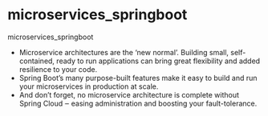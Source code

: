 # microservices_springboot
microservices_springboot

- Microservice architectures are the ‘new normal’. Building small, self-contained, ready to run applications can bring great flexibility and added resilience to your code.
- Spring Boot’s many purpose-built features make it easy to build and run your microservices in production at scale.
- And don’t forget, no microservice architecture is complete without Spring Cloud ‒ easing administration and boosting your fault-tolerance.
